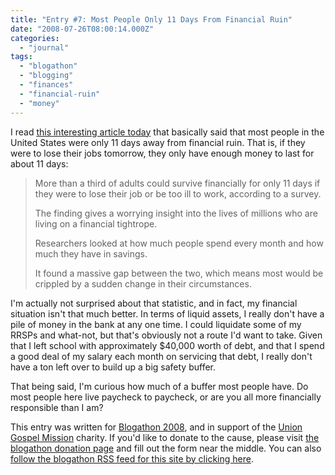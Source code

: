 ```yaml
---
title: "Entry #7: Most People Only 11 Days From Financial Ruin"
date: "2008-07-26T08:00:14.000Z"
categories: 
  - "journal"
tags: 
  - "blogathon"
  - "blogging"
  - "finances"
  - "financial-ruin"
  - "money"
---
```


I read [this interesting article today](http://www.dailymail.co.uk/news/article-1038445/Why-millions-people-just-11-days-financial-ruin.html) that basically said that most people in the United States were only 11 days away from financial ruin. That is, if they were to lose their jobs tomorrow, they only have enough money to last for about 11 days:

> More than a third of adults could survive financially for only 11 days if they were to lose their job or be too ill to work, according to a survey.
> 
> The finding gives a worrying insight into the lives of millions who are living on a financial tightrope.
> 
> Researchers looked at how much people spend every month and how much they have in savings.
> 
> It found a massive gap between the two, which means most would be crippled by a sudden change in their circumstances.

I'm actually not surprised about that statistic, and in fact, my financial situation isn't that much better. In terms of liquid assets, I really don't have a pile of money in the bank at any one time. I could liquidate some of my RRSPs and what-not, but that's obviously not a route I'd want to take. Given that I left school with approximately $40,000 worth of debt, and that I spend a good deal of my salary each month on servicing that debt, I really don't have a ton left over to build up a big safety buffer.

That being said, I'm curious how much of a buffer most people have. Do most people here live paycheck to paycheck, or are you all more financially responsible than I am?

This entry was written for [Blogathon 2008](http://www.migratorynerd.com/tag/blogathon), and in support of the [Union Gospel Mission](http://ugm.ca) charity. If you'd like to donate to the cause, please visit [the blogathon donation page](http://miss604.com/blogathon) and fill out the form near the middle. You can also [follow the blogathon RSS feed for this site by clicking here](http://www.migratorynerd.com/tag/blogathon/feed).
